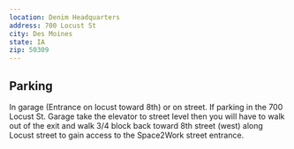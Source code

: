 ```yaml
---
location: Denim Headquarters
address: 700 Locust St
city: Des Moines
state: IA
zip: 50309
---
```


## Parking

In garage (Entrance on locust toward 8th) or on street.
If parking in the 700 Locust St. Garage take the elevator to street level then
you will have to walk out of the exit and walk 3/4 block back toward 8th street
(west) along Locust street to gain access to the Space2Work street entrance.
